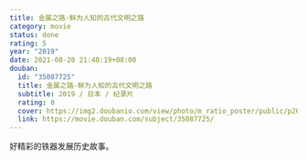 ```yaml
---
title: 金属之路-鲜为人知的古代文明之路
category: movie
status: done
rating: 5
year: "2019"
date: 2021-08-20 21:40:19+08:00
douban:
  id: "35087725"
  title: 金属之路-鲜为人知的古代文明之路
  subtitle: 2019 / 日本 / 纪录片
  rating: 0
  cover: https://img2.doubanio.com/view/photo/m_ratio_poster/public/p2620146911.jpg
  link: https://movie.douban.com/subject/35087725/
---
```


好精彩的铁器发展历史故事。
